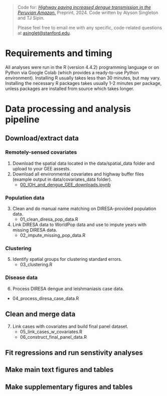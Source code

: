 > Code for: [_Highway paving increased dengue transmission in the Peruvian Amazon._](https://www.medrxiv.org/content/10.1101/2024.11.15.24317406v1) Preprint, 2024. Code written by Alyson Singleton and TJ Sipin.
>
> Please feel free to email me with any specific, code-related questions at asinglet@stanford.edu.

# Requirements and timing
All analyses were run in the R (version 4.4.2) programming language or on Python via Google Colab (which provides a ready-to-use Python environment). Installing R usually takes less than 30 minutes, but may vary. Installing the necessary R packages takes usually 1-2 minutes per package, unless packages are installed from source which takes longer.

# Data processing and analysis pipeline

## Download/extract data

### Remotely-sensed covariates

1) Download the spatial data located in the data/spatial_data folder and upload to your GEE assests.
2) Download all environmental covariates and highway buffer files (example output in data/covariates_data folder).
   - [00_IOH_and_dengue_GEE_downloads.ipynb](https://colab.research.google.com/drive/1NuFvsgjjnNCU4ZElD4kMuuzfHIACS-fD?usp=sharing)
  
### Population data

3) Clean and do manual name matching on DIRESA-provided population data.
   - 01_clean_diresa_pop_data.R 
4) Link DIRESA data to WorldPop data and use to impute years with missing DIRESA data.
   - 02_impute_missing_pop_data.R 

### Clustering

5) Identify spatial groups for clustering standard errors.
   - 03_clustering.R 

### Disease data

6) Process DIRESA dengue and leishmaniasis case data.
  - 04_process_diresa_case_data.R

## Clean and merge data

7) Link cases with covariates and build final panel dataset.
   - 05_link_cases_w_covariates.R
   - 06_construct_final_panel_data.R

## Fit regressions and run senstivity analyses

## Make main text figures and tables

## Make supplementary figures and tables
